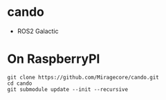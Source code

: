 # cando
- ROS2 Galactic

# On RaspberryPI
```shell
git clone https://github.com/Miragecore/cando.git
cd cando
git submodule update --init --recursive
```
